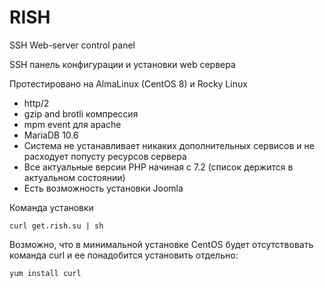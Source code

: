 # RISH
SSH Web-server control panel

SSH панель конфигурации и установки web сервера 

Протестировано на AlmaLinux (CentOS 8) и Rocky Linux

* http/2
* gzip and brotli компрессия
* mpm event для apache
* MariaDB 10.6
* Система не устанавливает никаких дополнительных сервисов и не расходует попусту ресурсов сервера
* Все актуальные версии PHP начиная с 7.2 (список держится в актуальном состоянии)
* Есть возможность установки Joomla

Команда установки

    curl get.rish.su | sh

Возможно, что в минимальной установке CentOS будет отсутствовать команда curl и ее понадобится установить отдельно:

    yum install curl

